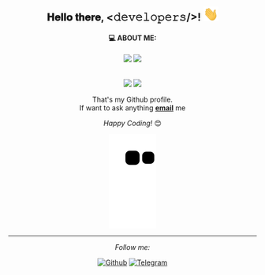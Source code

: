 <div align="center">
<h2> 𝐇𝐞𝐥𝐥𝐨 𝐭𝐡𝐞𝐫𝐞, <𝚍𝚎𝚟𝚎𝚕𝚘𝚙𝚎𝚛𝚜/>! <img src="https://github.com/ABSphreak/ABSphreak/blob/master/gifs/Hi.gif" width="30px"></h2>
</div>
<div align="center" width="50">

#### :computer: **ABOUT ME**: 
<p>


<code><img width="10%" src="https://www.vectorlogo.zone/logos/javascript/javascript-ar21.svg"></code>
<code><img width="10%" src="https://www.vectorlogo.zone/logos/w3_html5/w3_html5-ar21.svg"></code>

<br />
<code><img width="10%" src="https://brandeps.com/logo-download/C/CSS-3-logo-vector-01.svg"></code>
<code><img width="10%" src="https://www.vectorlogo.zone/logos/python/python-ar21.svg"></code>

</p>



<div align="center">

That's my Github profile. <br>
If want to ask anything
<a href="mailto:anzoix@hotmail.com"><b>email</b></a> me

<i>Happy Coding!</i> 😊

</div>

<div align="center">

<a href="https://anzoix.me/">
  <img align="center" src="https://raw.githubusercontent.com/rafaballerini/rafaballerini/320c73f2c79a1a8233fe3b4b6849d51022743172/github-contribution-grid-snake.svg" alt="Anzoix's Github Stats" />
</a>

---

<i>Follow me:</i><br>

[![Github](https://img.shields.io/badge/GitHub-100000?style=for-the-badge&logo=github&logoColor=white)](https://github.com/Anzoix)
[![Telegram](https://img.shields.io/badge/Telegram-2CA5E0?style=for-the-badge&logo=telegram&logoColor=white)](https://t.me/Anzoix)

</div>
